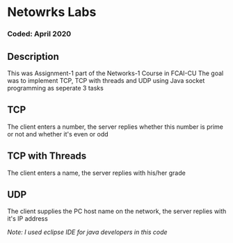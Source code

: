 # Netowrks Labs
### Coded: April 2020

## Description
This was Assignment-1 part of the Networks-1 Course in FCAI-CU
The goal was to implement TCP, TCP with threads and UDP using Java socket programming as seperate 3 tasks

## TCP
The client enters a number, the server replies whether this number is prime or not and whether it's even or odd

## TCP with Threads
The client enters a name, the server replies with his/her grade

## UDP
The client supplies the PC host name on the network, the server replies with it's IP address

*Note: I used eclipse IDE for java developers in this code*
